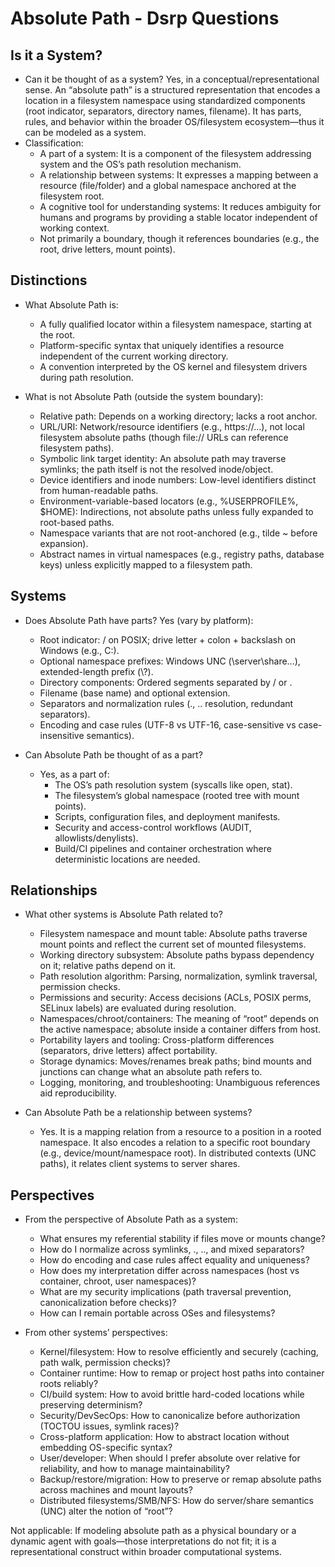 # Absolute Path - Dsrp Questions

## Is it a System?
- Can it be thought of as a system? Yes, in a conceptual/representational sense. An “absolute path” is a structured representation that encodes a location in a filesystem namespace using standardized components (root indicator, separators, directory names, filename). It has parts, rules, and behavior within the broader OS/filesystem ecosystem—thus it can be modeled as a system.
- Classification:
  - A part of a system: It is a component of the filesystem addressing system and the OS’s path resolution mechanism.
  - A relationship between systems: It expresses a mapping between a resource (file/folder) and a global namespace anchored at the filesystem root.
  - A cognitive tool for understanding systems: It reduces ambiguity for humans and programs by providing a stable locator independent of working context.
  - Not primarily a boundary, though it references boundaries (e.g., the root, drive letters, mount points).

## Distinctions
- What Absolute Path is:
  - A fully qualified locator within a filesystem namespace, starting at the root.
  - Platform-specific syntax that uniquely identifies a resource independent of the current working directory.
  - A convention interpreted by the OS kernel and filesystem drivers during path resolution.

- What is not Absolute Path (outside the system boundary):
  - Relative path: Depends on a working directory; lacks a root anchor.
  - URL/URI: Network/resource identifiers (e.g., https://...), not local filesystem absolute paths (though file:// URLs can reference filesystem paths).
  - Symbolic link target identity: An absolute path may traverse symlinks; the path itself is not the resolved inode/object.
  - Device identifiers and inode numbers: Low-level identifiers distinct from human-readable paths.
  - Environment-variable-based locators (e.g., %USERPROFILE%, $HOME): Indirections, not absolute paths unless fully expanded to root-based paths.
  - Namespace variants that are not root-anchored (e.g., tilde ~ before expansion).
  - Abstract names in virtual namespaces (e.g., registry paths, database keys) unless explicitly mapped to a filesystem path.

## Systems
- Does Absolute Path have parts? Yes (vary by platform):
  - Root indicator: / on POSIX; drive letter + colon + backslash on Windows (e.g., C:\).
  - Optional namespace prefixes: Windows UNC (\\server\share\...), extended-length prefix (\\?\).
  - Directory components: Ordered segments separated by / or \.
  - Filename (base name) and optional extension.
  - Separators and normalization rules (., .. resolution, redundant separators).
  - Encoding and case rules (UTF-8 vs UTF-16, case-sensitive vs case-insensitive semantics).
  
- Can Absolute Path be thought of as a part?
  - Yes, as a part of:
    - The OS’s path resolution system (syscalls like open, stat).
    - The filesystem’s global namespace (rooted tree with mount points).
    - Scripts, configuration files, and deployment manifests.
    - Security and access-control workflows (AUDIT, allowlists/denylists).
    - Build/CI pipelines and container orchestration where deterministic locations are needed.

## Relationships
- What other systems is Absolute Path related to?
  - Filesystem namespace and mount table: Absolute paths traverse mount points and reflect the current set of mounted filesystems.
  - Working directory subsystem: Absolute paths bypass dependency on it; relative paths depend on it.
  - Path resolution algorithm: Parsing, normalization, symlink traversal, permission checks.
  - Permissions and security: Access decisions (ACLs, POSIX perms, SELinux labels) are evaluated during resolution.
  - Namespaces/chroot/containers: The meaning of “root” depends on the active namespace; absolute inside a container differs from host.
  - Portability layers and tooling: Cross-platform differences (separators, drive letters) affect portability.
  - Storage dynamics: Moves/renames break paths; bind mounts and junctions can change what an absolute path refers to.
  - Logging, monitoring, and troubleshooting: Unambiguous references aid reproducibility.

- Can Absolute Path be a relationship between systems?
  - Yes. It is a mapping relation from a resource to a position in a rooted namespace. It also encodes a relation to a specific root boundary (e.g., device/mount/namespace root). In distributed contexts (UNC paths), it relates client systems to server shares.

## Perspectives
- From the perspective of Absolute Path as a system:
  - What ensures my referential stability if files move or mounts change?
  - How do I normalize across symlinks, ., .., and mixed separators?
  - How do encoding and case rules affect equality and uniqueness?
  - How does my interpretation differ across namespaces (host vs container, chroot, user namespaces)?
  - What are my security implications (path traversal prevention, canonicalization before checks)?
  - How can I remain portable across OSes and filesystems?

- From other systems’ perspectives:
  - Kernel/filesystem: How to resolve efficiently and securely (caching, path walk, permission checks)?
  - Container runtime: How to remap or project host paths into container roots reliably?
  - CI/build system: How to avoid brittle hard-coded locations while preserving determinism?
  - Security/DevSecOps: How to canonicalize before authorization (TOCTOU issues, symlink races)?
  - Cross-platform application: How to abstract location without embedding OS-specific syntax?
  - User/developer: When should I prefer absolute over relative for reliability, and how to manage maintainability?
  - Backup/restore/migration: How to preserve or remap absolute paths across machines and mount layouts?
  - Distributed filesystems/SMB/NFS: How do server/share semantics (UNC) alter the notion of “root”?

Not applicable: If modeling absolute path as a physical boundary or a dynamic agent with goals—those interpretations do not fit; it is a representational construct within broader computational systems.
